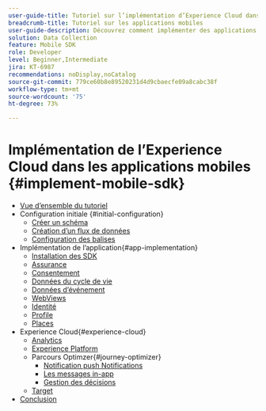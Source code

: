 ```yaml
---
user-guide-title: Tutoriel sur l’implémentation d’Experience Cloud dans les applications mobiles
breadcrumb-title: Tutoriel sur les applications mobiles
user-guide-description: Découvrez comment implémenter des applications Adobe Experience Cloud dans les applications mobiles avec le SDK Mobile Experience Platform.
solution: Data Collection
feature: Mobile SDK
role: Developer
level: Beginner,Intermediate
jira: KT-6987
recommendations: noDisplay,noCatalog
source-git-commit: 779ce60b8e89520231d4d9cbaecfe09a8cabc38f
workflow-type: tm+mt
source-wordcount: '75'
ht-degree: 73%

---
```



# Implémentation de l’Experience Cloud dans les applications mobiles {#implement-mobile-sdk}

+ [Vue d’ensemble du tutoriel](overview.md)
+ Configuration initiale {#initial-configuration}
   + [Créer un schéma](create-schema.md)
   + [Création dʼun flux de données](create-datastream.md)
   + [Configuration des balises](configure-tags.md)
+ Implémentation de l’application{#app-implementation}
   + [Installation des SDK](install-sdks.md)
   + [Assurance](assurance.md)
   + [Consentement](consent.md)
   + [Données du cycle de vie](lifecycle-data.md)
   + [Données d’événement](events.md)
   + [WebViews](web-views.md)
   + [Identité](identity.md)
   + [Profile](profile.md)
   + [Places](places.md)
+ Experience Cloud{#experience-cloud}
   + [Analytics](analytics.md)
   + [Experience Platform](platform.md)
   + Parcours Optimzer{#journey-optimizer}
      + [Notification push Notifications](journey-optimizer-push.md)
      + [Les messages in-app](journey-optimizer-inapp.md)
      + [Gestion des décisions](journey-optimizer-offers.md)
   + [Target](target.md)
+ [Conclusion](conclusion.md)

